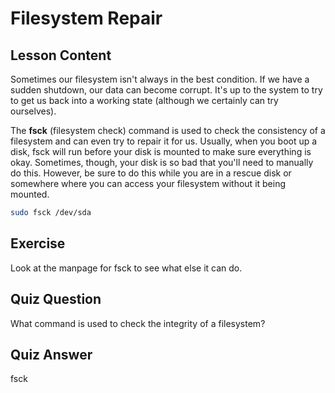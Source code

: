 # Filesystem Repair

## Lesson Content

Sometimes our filesystem isn't always in the best condition. If we have a sudden shutdown, our data can become corrupt. It's up to the system to try to get us back into a working state (although we certainly can try ourselves).

The **fsck** (filesystem check) command is used to check the consistency of a filesystem and can even try to repair it for us. Usually, when you boot up a disk, fsck will run before your disk is mounted to make sure everything is okay. Sometimes, though, your disk is so bad that you'll need to manually do this. However, be sure to do this while you are in a rescue disk or somewhere where you can access your filesystem without it being mounted.

```bash
sudo fsck /dev/sda
```

## Exercise

Look at the manpage for fsck to see what else it can do.

## Quiz Question

What command is used to check the integrity of a filesystem?

## Quiz Answer

fsck
